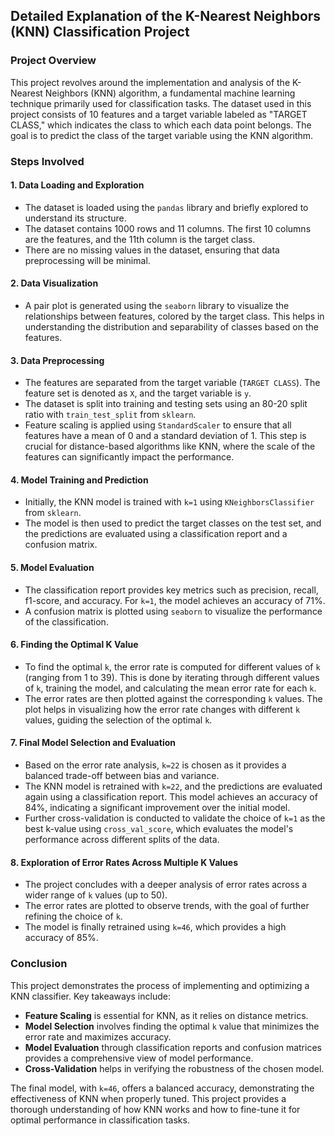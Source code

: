 ## Detailed Explanation of the K-Nearest Neighbors (KNN) Classification Project

### Project Overview

This project revolves around the implementation and analysis of the K-Nearest Neighbors (KNN) algorithm, a fundamental machine learning technique primarily used for classification tasks. The dataset used in this project consists of 10 features and a target variable labeled as "TARGET CLASS," which indicates the class to which each data point belongs. The goal is to predict the class of the target variable using the KNN algorithm.

### Steps Involved

#### 1. **Data Loading and Exploration**
   - The dataset is loaded using the `pandas` library and briefly explored to understand its structure.
   - The dataset contains 1000 rows and 11 columns. The first 10 columns are the features, and the 11th column is the target class.
   - There are no missing values in the dataset, ensuring that data preprocessing will be minimal.

#### 2. **Data Visualization**
   - A pair plot is generated using the `seaborn` library to visualize the relationships between features, colored by the target class. This helps in understanding the distribution and separability of classes based on the features.

#### 3. **Data Preprocessing**
   - The features are separated from the target variable (`TARGET CLASS`). The feature set is denoted as `X`, and the target variable is `y`.
   - The dataset is split into training and testing sets using an 80-20 split ratio with `train_test_split` from `sklearn`.
   - Feature scaling is applied using `StandardScaler` to ensure that all features have a mean of 0 and a standard deviation of 1. This step is crucial for distance-based algorithms like KNN, where the scale of the features can significantly impact the performance.

#### 4. **Model Training and Prediction**
   - Initially, the KNN model is trained with `k=1` using `KNeighborsClassifier` from `sklearn`.
   - The model is then used to predict the target classes on the test set, and the predictions are evaluated using a classification report and a confusion matrix.

#### 5. **Model Evaluation**
   - The classification report provides key metrics such as precision, recall, f1-score, and accuracy. For `k=1`, the model achieves an accuracy of 71%.
   - A confusion matrix is plotted using `seaborn` to visualize the performance of the classification.

#### 6. **Finding the Optimal K Value**
   - To find the optimal `k`, the error rate is computed for different values of `k` (ranging from 1 to 39). This is done by iterating through different values of `k`, training the model, and calculating the mean error rate for each `k`.
   - The error rates are then plotted against the corresponding `k` values. The plot helps in visualizing how the error rate changes with different `k` values, guiding the selection of the optimal `k`.

#### 7. **Final Model Selection and Evaluation**
   - Based on the error rate analysis, `k=22` is chosen as it provides a balanced trade-off between bias and variance.
   - The KNN model is retrained with `k=22`, and the predictions are evaluated again using a classification report. This model achieves an accuracy of 84%, indicating a significant improvement over the initial model.
   - Further cross-validation is conducted to validate the choice of `k=1` as the best k-value using `cross_val_score`, which evaluates the model's performance across different splits of the data.

#### 8. **Exploration of Error Rates Across Multiple K Values**
   - The project concludes with a deeper analysis of error rates across a wider range of `k` values (up to 50).
   - The error rates are plotted to observe trends, with the goal of further refining the choice of `k`.
   - The model is finally retrained using `k=46`, which provides a high accuracy of 85%.

### Conclusion

This project demonstrates the process of implementing and optimizing a KNN classifier. Key takeaways include:

- **Feature Scaling** is essential for KNN, as it relies on distance metrics.
- **Model Selection** involves finding the optimal `k` value that minimizes the error rate and maximizes accuracy.
- **Model Evaluation** through classification reports and confusion matrices provides a comprehensive view of model performance.
- **Cross-Validation** helps in verifying the robustness of the chosen model.

The final model, with `k=46`, offers a balanced accuracy, demonstrating the effectiveness of KNN when properly tuned. This project provides a thorough understanding of how KNN works and how to fine-tune it for optimal performance in classification tasks.
